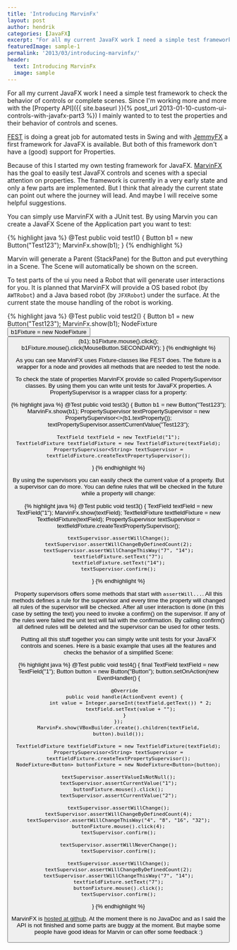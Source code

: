 ```yaml
---
title: 'Introducing MarvinFx'
layout: post
author: hendrik
categories: [JavaFX]
excerpt: "For all my current JavaFX work I need a simple test framework to check the behavior of controls or complete scenes. Since I'm working more and more with the Property API I mainly wanted to to test the properties and their behavior of controls and scenes."
featuredImage: sample-1
permalink: '2013/03/introducing-marvinfx/'
header:
  text: Introducing MarvinFx
  image: sample
---
```

For all my current JavaFX work I need a simple test framework to check the behavior of controls or complete scenes. Since I'm working more and more with the [Property API]({{ site.baseurl }}{% post_url 2013-01-10-custom-ui-controls-with-javafx-part3 %}) I mainly wanted to to test the properties and their behavior of controls and scenes.

[FEST](http://fest.easytesting.org) is doing a great job for automated tests in Swing and with [JemmyFX](http://jemmy.java.net/JemmyFXGuide/jemmy-guide.html) a first framework for JavaFX is available. But both of this framework don't have a (good) support for Properties.

Because of this I started my own testing framework for JavaFX. [MarvinFX](https://github.com/guigarage/MarvinFX) has the goal to easily test JavaFX controls and scenes with a special attention on properties. The framework is currently in a very early state and only a few parts are implemented. But I think that already the current state can point out where the journey will lead. And maybe I will receive some helpful suggestions.

You can simply use MarvinFX with a JUnit test. By using Marvin you can create a JavaFX Scene of the Application part you want to test:

{% highlight java %}
@Test
public void test1() {
	Button b1 = new Button("Test123");
	MarvinFx.show(b1);
}
{% endhighlight %}

Marvin will generate a Parent (StackPane) for the Button and put everything in a Scene. The Scene will automatically be shown on the screen.

To test parts of the ui you need a Robot that will generate user interactions for you. It is planned that MarvinFX will provide a OS based robot (by `AWTRobot`) and a Java based robot (by `JFXRobot`) under the surface. At the current state the mouse handling of the robot is working.

{% highlight java %}
@Test
public void test2() {
	Button b1 = new Button("Test123");
	MarvinFx.show(b1);
	NodeFixture<Button> b1Fixture = new NodeFixture<Button>(b1);
	b1Fixture.mouse().click();
	b1Fixture.mouse().click(MouseButton.SECONDARY);
}
{% endhighlight %}

As you can see MarvinFX uses Fixture-classes like FEST does. The fixture is a wrapper for a node and provides all methods that are needed to test the node.

To check the state of properties MarvinFX provide so called PropertySupervisor classes. By using them you can write unit tests for JavaFX properties. A PropertySupervisor is a wrapper class for a property:

{% highlight java %}
@Test
public void test3() {
	Button b1 = new Button("Test123");
	MarvinFx.show(b1);
	PropertySupervisor<String> textPropertySupervisor = new PropertySupervisor<>(b1.textProperty());
	textPropertySupervisor.assertCurrentValue("Test123");

	TextField textField = new TextField("1");
	TextfieldFixture textfieldFixture = new TextfieldFixture(textField);
	PropertySupervisor<String> textSupervisor = textfieldFixture.createTextPropertySupervisor();
}
{% endhighlight %}

By using the supervisors you can easily check the current value of a property. But a supervisor can do more. You can define rules that will be checked in the future while a property will change:

{% highlight java %}
@Test
public void test3() {
	TextField textField = new TextField("1");
	MarvinFx.show(textField);
	TextfieldFixture textfieldFixture = new TextfieldFixture(textField);
	PropertySupervisor<String> textSupervisor = textfieldFixture.createTextPropertySupervisor();

	textSupervisor.assertWillChange();
	textSupervisor.assertWillChangeByDefinedCount(2);
	textSupervisor.assertWillChangeThisWay("7", "14");
	textfieldFixture.setText("7");
	textfieldFixture.setText("14");
	textSupervisor.confirm();
}
{% endhighlight %}

Property supervisors offers some methods that start with `assertWill...`. All this methods defines a rule for the supervisor and every time the property will changed all rules of the supervisor will be checked. After all user interaction is done (in this case by setting the text) you need to invoke a confirm() on the supervisor. If any of the rules were failed the unit test will fail with the confirmation. By calling confirm() all defined rules will be deleted and the supervisor can be used for other tests.

Putting all this stuff together you can simply write unit tests for your JavaFX controls and scenes. Here is a basic example that uses all the features and checks the behavior of a simplified Scene:

{% highlight java %}
@Test
public void test4() {
	final TextField textField = new TextField("1");
	Button button = new Button("Button");
	button.setOnAction(new EventHandler<ActionEvent>() {
			
		@Override
		public void handle(ActionEvent event) {
			int value = Integer.parseInt(textField.getText()) * 2;
			textField.setText(value + "");
		}
	});
	MarvinFx.show(VBoxBuilder.create().children(textField, button).build());
		
	TextfieldFixture textfieldFixture = new TextfieldFixture(textField);
	PropertySupervisor<String> textSupervisor = textfieldFixture.createTextPropertySupervisor();
	NodeFixture<Button> buttonFixture = new NodeFixture<Button>(button);
		
	textSupervisor.assertValueIsNotNull();
	textSupervisor.assertCurrentValue("1");
	buttonFixture.mouse().click();
	textSupervisor.assertCurrentValue("2");
		
	textSupervisor.assertWillChange();
	textSupervisor.assertWillChangeByDefinedCount(4);
	textSupervisor.assertWillChangeThisWay("4", "8", "16", "32");
	buttonFixture.mouse().click(4);
	textSupervisor.confirm();
		
	textSupervisor.assertWillNeverChange();
	textSupervisor.confirm();
		
	textSupervisor.assertWillChange();
	textSupervisor.assertWillChangeByDefinedCount(2);
	textSupervisor.assertWillChangeThisWay("7", "14");
	textfieldFixture.setText("7");
	buttonFixture.mouse().click();
	textSupervisor.confirm();
}
{% endhighlight %}

MarvinFX is [hosted at github](https://github.com/guigarage/MarvinFX). At the moment there is no JavaDoc and as I said the API is not finished and some parts are buggy at the moment. But maybe some people have good ideas for Marvin or can offer some feedback :)
